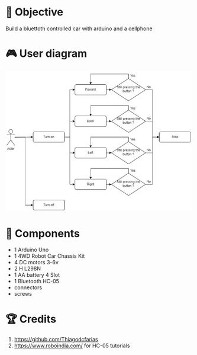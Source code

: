 # :dart: Objective
Build a bluettoth controlled car with arduino and a cellphone
# :video_game: User diagram
![](https://github.com/Thiagodcfarias/controle-remoto-arduino/blob/main/assets/User%20fluxogram.jpg)
# :electric_plug: Components 
- 1 Arduino Uno
- 1 4WD Robot Car Chassis Kit
- 4 DC motors 3-6v
- 2 H L298N
- 1 AA battery  4 Slot
- 1 Bluetooth HC-05
- connectors 
- screws

# :trophy: Credits
1. https://github.com/Thiagodcfarias
2. https://www.roboindia.com/ for HC-05 tutorials
